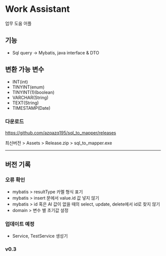 # Work Assistant

업무 도움 어플

## 기능
- Sql query -> Mybatis, java interface & DTO

## 변환 가능 변수
- INT(int)
- TINYINT(enum)
- TINYINT(1)(boolean)
- VARCHAR(String)
- TEXT(String)
- TIMESTAMP(Date)

### 다운로드
https://github.com/azqazq195/sql_to_mapper/releases

최신버전 > Assets > Release.zip > sql_to_mapper.exe

---

## 버전 기록

### 오류 확인
- mybatis > resultType 카멜 형식 표기
- mybatis > insert 문에서 value.id 값 넣지 않기
- mybatis > id 혹은 AI 값이 없을 때의 select, update, delete에서 id로 찾지 않기
- domain > 변수 별 초기값 설정

### 업데이트 예정
- Service, TestService 생성기

### v0.3

